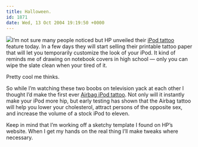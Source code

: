 ```yaml
---
title: Halloween.
id: 1871
date: Wed, 13 Oct 2004 19:19:50 +0000
---
```


[![](https://www.airbagindustries.com/images/tattoo.jpg)](https://www.airbagindustries.com/bucket/airbag_tattoo.pdf)I’m not sure many people noticed but HP unveiled their [iPod tattoo](http://h10049.www1.hp.com/music/us/en/index_flash.jsp) feature today. In a few days they will start selling their printable tattoo paper that will let you temporarily customize the look of your iPod. It kind of reminds me of drawing on notebook covers in high school — only you can wipe the slate clean when your tired of it.  

Pretty cool me thinks.  

So while I’m watching these two boobs on television yack at each other I thought I’d make the first ever [Airbag iPod tattoo](https://www.airbagindustries.com/bucket/airbag_tattoo.pdf). Not only will it instantly make your iPod more hip, but early testing has shown that the Airbag tattoo will help you lower your cholesterol, attract persons of the opposite sex, and increase the volume of a stock iPod to eleven.  

Keep in mind that I’m working off a sketchy template I found on HP’s website. When I get my hands on the real thing I’ll make tweaks where necessary.





